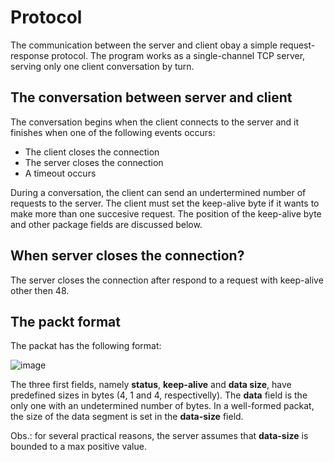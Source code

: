 # Protocol

The communication between the server and client obay a simple request-response protocol. The program works as a single-channel TCP server, serving only one client conversation by turn.

## The conversation between server and client 

The conversation begins when the client connects to the server and it finishes when one of the following events occurs:

- The client closes the connection
- The server closes the connection
- A timeout occurs

During a conversation, the client can send an undertermined number of requests to the server. The client must set the keep-alive byte if it wants to make more than one succesive request. The position of the keep-alive byte and other package fields are discussed below.

## When server closes the connection?

The server closes the connection after respond to a request with keep-alive other then 48.

## The packt format

The packat has the following format:

![image](https://user-images.githubusercontent.com/9665358/130887559-d8a3c0d9-7783-484e-a306-86e3189974f7.png)

The three first fields, namely **status**, **keep-alive** and **data size**, have predefined sizes in bytes (4, 1 and 4, respectivelly). The **data** field is the only one with an undetermined number of bytes. In a well-formed packat, the size of the data segment is set in the **data-size** field.

Obs.: for several practical reasons, the server assumes that **data-size** is bounded to a max positive value.
